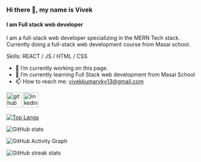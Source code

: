 ### Hi there 👋, my name is Vivek
#### I am Full stack web developer
I am a full-stack web developer specializing in the MERN Tech stack. Currently doing a full-stack web development course from Masai school.

Skills: REACT / JS / HTML / CSS 

- 🔭 I’m currently working on this page. 
- 🌱 I’m currently learning Full Stack web development from Masai School 
- 📫 How to reach me: vivekkumarvky13@gmail.com 


[<img src='https://cdn.jsdelivr.net/npm/simple-icons@3.0.1/icons/github.svg' alt='github' height='40'>](https://github.com/Vivek14kr)  [<img src='https://cdn.jsdelivr.net/npm/simple-icons@3.0.1/icons/linkedin.svg' alt='linkedin' height='40'>](https://www.linkedin.com/in/vivek-kumar-56a0a81a6//)  

[![Top Langs](https://github-readme-stats.vercel.app/api/top-langs/?username=Vivek14kr)](https://github.com/anuraghazra/github-readme-stats)

![GitHub stats](https://github-readme-stats.vercel.app/api?username=Vivek14kr&show_icons=true)  

![GitHub Activity Graph](https://activity-graph.herokuapp.com/graph?username=Vivek14kr)  

![GitHub streak stats](https://github-readme-streak-stats.herokuapp.com/?user=Vivek14kr)  

